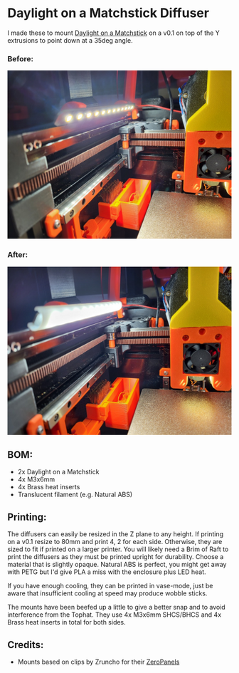 # Daylight on a Matchstick Diffuser

I made these to mount [Daylight on a Matchstick](https://github.com/VoronDesign/Voron-Hardware/tree/master/Daylight) on a v0.1 on top of the Y extrusions to point down at a 35deg angle.

### Before:
![before](images/before.jpg)

### After:
![after](images/after.jpg)


## BOM:

- 2x Daylight on a Matchstick
- 4x M3x6mm
- 4x Brass heat inserts
- Translucent filament (e.g. Natural ABS)

## Printing:

The diffusers can easily be resized in the Z plane to any height. If printing on a v0.1 resize to 80mm and print 4, 2 for each side. Otherwise, they are sized to fit if printed on a larger printer. You will likely need a Brim of Raft to print the diffusers as they must be printed upright for durability. Choose a material that is slightly opaque. Natural ABS is perfect, you might get away with PETG but I'd give PLA a miss with the enclosure plus LED heat.

If you have enough cooling, they can be printed in vase-mode, just be aware that insufficient cooling at speed may produce wobble sticks.

The mounts have been beefed up a little to give a better snap and to avoid interference from the Tophat. They use 4x M3x6mm SHCS/BHCS and 4x Brass heat inserts in total for both sides.

## Credits:

- Mounts based on clips by Zruncho for their [ZeroPanels](https://github.com/zruncho3d/ZeroPanels)

